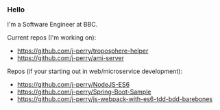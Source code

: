 ### Hello

I'm a Software Engineer at BBC.

Current repos (I'm working on):
- https://github.com/j-perry/troposphere-helper
- https://github.com/j-perry/ami-server

Repos (if your starting out in web/microservice development):
- https://github.com/j-perry/NodeJS-ES6
- https://github.com/j-perry/Spring-Boot-Sample
- https://github.com/j-perry/js-webpack-with-es6-tdd-bdd-barebones

<!--
**j-perry/j-perry** is a ✨ _special_ ✨ repository because its `README.md` (this file) appears on your GitHub profile.

Here are some ideas to get you started:

- 🔭 I’m currently working on ...
- 🌱 I’m currently learning ...
- 👯 I’m looking to collaborate on ...
- 🤔 I’m looking for help with ...
- 💬 Ask me about ...
- 📫 How to reach me: ...
- 😄 Pronouns: ...
- ⚡ Fun fact: ...
-->
